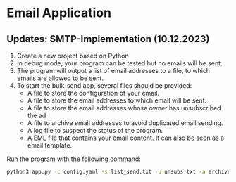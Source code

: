 # Email Application
## Updates: SMTP-Implementation (10.12.2023)
1. Create a new project based on Python
1. In debug mode, your program can be tested but no emails will be sent.
2. The program will output a list of email addresses to a file, to which emails are allowed to be sent.
2. To start the bulk-send app, several files should be provided:
    - A file to store the configuration of your email.
    - A file to store the email addresses to which email will be sent.
    - A file to store the email addresses whose owner has unsubscribed the ad
    - A file to archive email addresses to avoid duplicated email sending.
    - A log file to suspect the status of the program.
    - A EML file that contains your email content. It can also be seen as a email template.


Run the program with the following command:
```bash
python3 app.py -c config.yaml -s list_send.txt -u unsubs.txt -a archive.txt -l info.log -e sample.eml --debug false
```